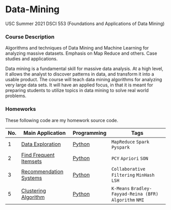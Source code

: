 # Data-Mining
USC Summer 2021 DSCI 553 (Foundations and Applications of Data Mining) 
### Course Description
Algorithms and techniques of Data Mining and Machine Learning for analyzing massive datasets. Emphasis on Map Reduce and others. Case studies and applications.

Data mining is a fundamental skill for massive data analysis. At a high level, it allows the analyst to discover patterns in data, and transform it into a usable product. The course will teach data mining algorithms for analyzing very large data sets. It will have an applied focus, in that it is meant for preparing students to utilize topics in data mining to solve real world problems.

### Homeworks
These following code are my homework source code.

|No.|    Main Application    |Programming|Tags|
|---|------------------------|-----------|----|
|1|[Data Exploration](https://github.com/srish258/Data-Mining/tree/main/MapReduce_Implementation/dsci553_summer2021_assignment1.pdf)|[Python](https://github.com/srish258/Data-Mining/tree/main/MapReduce_Implementation)|`MapReduce` `Spark` `Pyspark`|
|2|[Find Frequent Itemsets](https://github.com/srish258/Data-Mining/tree/main/SON%20Implementation/dsci553_summer2021_assignment2.pdf)|[Python](https://github.com/srish258/Data-Mining/tree/main/SON%20Implementation)| `PCY` `Apriori` `SON`|
|3|[Recommendation Systems](https://github.com/srish258/Data-Mining/tree/main/Min-Hash%2C%20Locality%20%20Sensitive%20Hashing%2C%20and%20Recomendation%20System/DSCI553_summer_hw3.pdf)|[Python](https://github.com/srish258/Data-Mining/tree/main/Min-Hash%2C%20Locality%20%20Sensitive%20Hashing%2C%20and%20Recomendation%20System)|`Collaborative Filtering` `MinHash` `LSH`|
|5|[Clustering Algorithm](https://github.com/srish258/Data-Mining/tree/main/K-means%2C%20Bradley%20Fayyad%20Reina(BFR)/dsci553_summer2021_assignment4.pdf)|[Python](https://github.com/srish258/Data-Mining/tree/main/K-means%2C%20Bradley%20Fayyad%20Reina(BFR))|`K-Means` `Bradley-Fayyad-Reina (BFR) Algorithm` `NMI`|
